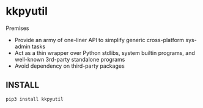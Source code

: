 # kkpyutil
Premises
- Provide an army of one-liner API to simplify generic cross-platform sys-admin tasks
- Act as a thin wrapper over Python stdlibs, system builtin programs, and well-known 3rd-party standalone programs
- Avoid dependency on third-party packages

## INSTALL

```shell
pip3 install kkpyutil
```
